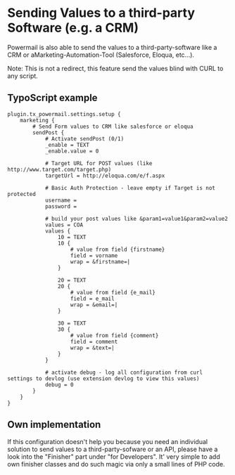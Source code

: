 # Sending Values to a third-party Software (e.g. a CRM)

Powermail is also able to send the values to a third-party-software
like a CRM or aMarketing-Automation-Tool (Salesforce, Eloqua, etc...).

Note: This is not a redirect, this feature send the values blind with CURL to any script.

## TypoScript example

```
plugin.tx_powermail.settings.setup {
    marketing {
        # Send Form values to CRM like salesforce or eloqua
        sendPost {
            # Activate sendPost (0/1)
            _enable = TEXT
            _enable.value = 0

            # Target URL for POST values (like http://www.target.com/target.php)
            targetUrl = http://eloqua.com/e/f.aspx

            # Basic Auth Protection - leave empty if Target is not protected
            username =
            password =

            # build your post values like &param1=value1&param2=value2
            values = COA
            values {
                10 = TEXT
                10 {
                    # value from field {firstname}
                    field = vorname
                    wrap = &firstname=|
                }

                20 = TEXT
                20 {
                    # value from field {e_mail}
                    field = e_mail
                    wrap = &email=|
                }

                30 = TEXT
                30 {
                    # value from field {comment}
                    field = comment
                    wrap = &text=|
                }
            }

            # activate debug - log all configuration from curl settings to devlog (use extension devlog to view this values)
            debug = 0
        }
    }
}
```

## Own implementation

If this configuration doesn't help you because you need an individual solution to send values to a third-party-sofware
or an API, please have a look into the "Finisher" part under "for Developers". It' very simple to add own finisher
classes and do such magic via only a small lines of PHP code.
